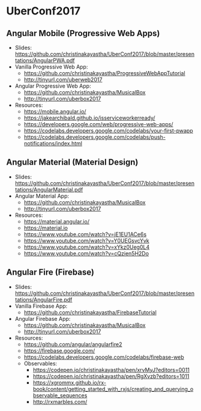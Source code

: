 # UberConf2017

## Angular Mobile (Progressive Web Apps)
* Slides: https://github.com/christinakayastha/UberConf2017/blob/master/presentations/AngularPWA.pdf
* Vanilla Progressive Web App: 
  * https://github.com/christinakayastha/ProgressiveWebAppTutorial
  * http://tinyurl.com/uberweb2017
* Angular Progressive Web App: 
  * https://github.com/christinakayastha/MusicalBox
  * http://tinyurl.com/uberbox2017
* Resources:
  * https://mobile.angular.io/
  * https://jakearchibald.github.io/isserviceworkerready/
  * https://developers.google.com/web/progressive-web-apps/
  * https://codelabs.developers.google.com/codelabs/your-first-pwapp
  * https://codelabs.developers.google.com/codelabs/push-notifications/index.html

## Angular Material (Material Design)
* Slides: https://github.com/christinakayastha/UberConf2017/blob/master/presentations/AngularMaterial.pdf
* Angular Material App:
  * https://github.com/christinakayastha/MusicalBox
  * http://tinyurl.com/uberbox2017 
* Resources:
  * https://material.angular.io/
  * https://material.io
  * https://www.youtube.com/watch?v=jE1EU1ACe6s
  * https://www.youtube.com/watch?v=Y0UEGsvcYvk
  * https://www.youtube.com/watch?v=xYkz0Ueg0L4
  * https://www.youtube.com/watch?v=cQzien5H2Do

## Angular Fire (Firebase)
* Slides: https://github.com/christinakayastha/UberConf2017/blob/master/presentations/AngularFire.pdf
* Vanilla Firebase App: 
  * https://github.com/christinakayastha/FirebaseTutorial
* Angular Firebase App:
  * https://github.com/christinakayastha/MusicalBox
  * http://tinyurl.com/uberbox2017 
* Resources:
  * https://github.com/angular/angularfire2
  * https://firebase.google.com/
  * https://codelabs.developers.google.com/codelabs/firebase-web
  * Observables:
    * https://codepen.io/christinakayastha/pen/xrvMyJ?editors=0011
    * https://codepen.io/christinakayastha/pen/RgXvzb?editors=1011
    * https://xgrommx.github.io/rx-book/content/getting_started_with_rxjs/creating_and_querying_observable_sequences
    * http://rxmarbles.com/

